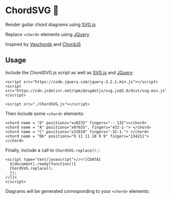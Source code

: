 # ChordSVG 🎸

Render guitar chord diagrams using [SVG.js](https://svgjs.com/)

Replace `<chord>` elements using [JQuery](https://jquery.com/)

Inspired by [Vexchords](https://github.com/0xfe/vexchords) and [ChordJS](https://github.com/acspike/ChordJS)

## Usage


Include the ChordSVG.js script as well as [SVG.js](https://svgjs.com/) and [JQuery](https://jquery.com/):

```
<script src="https://code.jquery.com/jquery-3.2.1.min.js"></script>
<script src="https://cdn.jsdelivr.net/npm/@svgdotjs/svg.js@3.0/dist/svg.min.js"></script>

<script src="./ChordSVG.js"></script>
```


Then include some `<chord>` elements:

```
<chord name = "D" positions="xx0232" fingers="---132"></chord>
<chord name = "A" positions="x07655", fingers="432-1-"> </chord>
<chord name = "C" positions="x32010" fingers="-32-1-"> </chord>
<chord name = "Db" positions="9 11 11 10 9 9" fingers="134211"> </chord>
```


Finally, include a call to `ChordSVG.replace();`:

```
<script type="text/javascript">//<![CDATA[
  $(document).ready(function(){
  ChordSVG.replace();
  });
//]]>
</script>
```

Diagrams will be generated corresponding to your `<chord>` elements:
